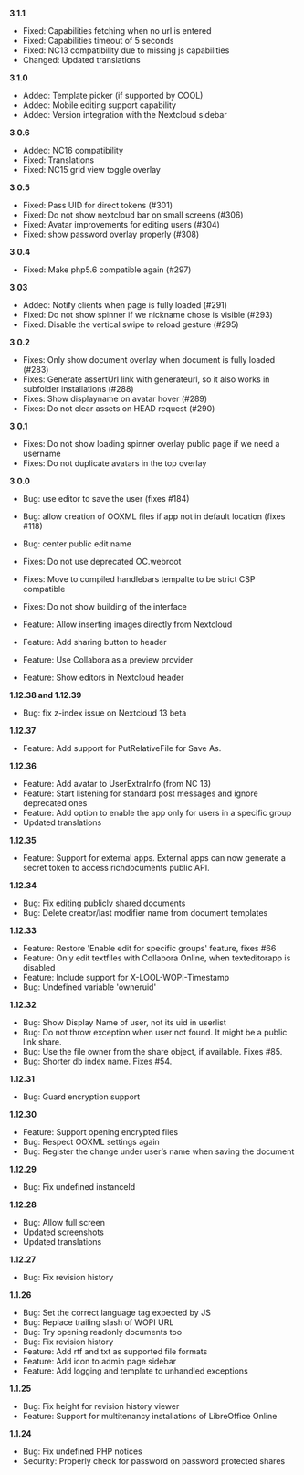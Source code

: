 **3.1.1**
- Fixed: Capabilities fetching when no url is entered
- Fixed: Capabilities timeout of 5 seconds
- Fixed: NC13 compatibility due to missing js capabilities
- Changed: Updated translations

**3.1.0**
- Added: Template picker (if supported by COOL)
- Added: Mobile editing support capability
- Added: Version integration with the Nextcloud sidebar

**3.0.6**
- Added: NC16 compatibility
- Fixed: Translations
- Fixed: NC15 grid view toggle overlay

**3.0.5**
- Fixed: Pass UID for direct tokens (#301)
- Fixed: Do not show nextcloud bar on small screens (#306)
- Fixed: Avatar improvements for editing users (#304)
- Fixed: show password overlay properly (#308)

**3.0.4**
- Fixed: Make php5.6 compatible again (#297)

**3.03**
- Added: Notify clients when page is fully loaded (#291)
- Fixed: Do not show spinner if we nickname chose is visible (#293)
- Fixed:  Disable the vertical swipe to reload gesture (#295)

**3.0.2**
- Fixes: Only show document overlay when document is fully loaded (#283)
- Fixes: Generate assertUrl link with generateurl, so it also works in subfolder installations (#288)
- Fixes: Show displayname on avatar hover (#289)
- Fixes: Do not clear assets on HEAD request (#290)

**3.0.1**
- Fixes: Do not show loading spinner overlay public page if we need a username
- Fixes: Do not duplicate avatars in the top overlay

**3.0.0**
- Bug: use editor to save the user (fixes #184)
- Bug: allow creation of OOXML files if app not in default location (fixes #118)
- Bug: center public edit name

- Fixes: Do not use deprecated OC.webroot
- Fixes: Move to compiled handlebars tempalte to be strict CSP compatible
- Fixes: Do not show building of the interface

- Feature: Allow inserting images directly from Nextcloud
- Feature: Add sharing button to header
- Feature: Use Collabora as a preview provider
- Feature: Show editors in Nextcloud header


**1.12.38 and 1.12.39**
- Bug: fix z-index issue on Nextcloud 13 beta

**1.12.37**
- Feature: Add support for PutRelativeFile for Save As.

**1.12.36**
- Feature: Add avatar to UserExtraInfo (from NC 13)
- Feature: Start listening for standard post messages and ignore deprecated ones
- Feature: Add option to enable the app only for users in a specific group
- Updated translations

**1.12.35**
- Feature: Support for external apps. External apps can now generate a secret token to access richdocuments public API.

**1.12.34**
- Bug: Fix editing publicly shared documents
- Bug: Delete creator/last modifier name from document templates

**1.12.33**
- Feature: Restore 'Enable edit for specific groups' feature, fixes #66
- Feature: Only edit textfiles with Collabora Online, when texteditorapp is disabled
- Feature: Include support for X-LOOL-WOPI-Timestamp
- Bug: Undefined variable 'owneruid'

**1.12.32**
- Bug: Show Display Name of user, not its uid in userlist
- Bug: Do not throw exception when user not found. It might be a public link share.
- Bug: Use the file owner from the share object, if available. Fixes #85.
- Bug: Shorter db index name. Fixes #54.

**1.12.31**
- Bug: Guard encryption support

**1.12.30**
- Feature: Support opening encrypted files
- Bug: Respect OOXML settings again
- Bug: Register the change under user’s name when saving the document

**1.12.29**
- Bug: Fix undefined instanceId

**1.12.28**
- Bug: Allow full screen
- Updated screenshots
- Updated translations

**1.12.27**
- Bug: Fix revision history

**1.1.26**
- Bug: Set the correct language tag expected by JS
- Bug: Replace trailing slash of WOPI URL
- Bug: Try opening readonly documents too
- Bug: Fix revision history
- Feature: Add rtf and txt as supported file formats
- Feature: Add icon to admin page sidebar
- Feature: Add logging and template to unhandled exceptions

**1.1.25**
- Bug: Fix height for revision history viewer
- Feature: Support for multitenancy installations of LibreOffice Online

**1.1.24**
- Bug: Fix undefined PHP notices
- Security: Properly check for password on password protected shares

